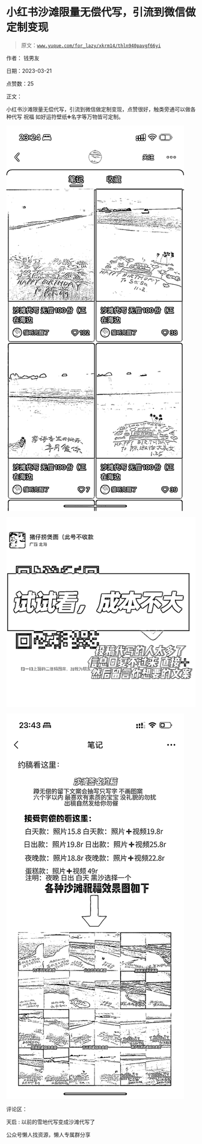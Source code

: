 # 小红书沙滩限量无偿代写，引流到微信做定制变现

> 原文：[`www.yuque.com/for_lazy/xkrm14/thln940pavgf66yi`](https://www.yuque.com/for_lazy/xkrm14/thln940pavgf66yi)



作者： 钱男友



日期：2023-03-21



点赞数：25



正文：



小红书沙滩限量无偿代写，引流到微信做定制变现，点赞很好，触类旁通可以做各种代写 祝福 如好运符壁纸➕名字等万物皆可定制。



![](img/750a74da0c2b9cd114e2a4a9b4358c22.png)  

![](img/2eff3141e94c843307e2657655784c2e.png)  

![](img/38df5eafa57dd3eed2e8b91273a412e3.png)  

评论区：



天启 : 以前的雪地代写变成沙滩代写了



公众号懒人找资源，懒人专属群分享


